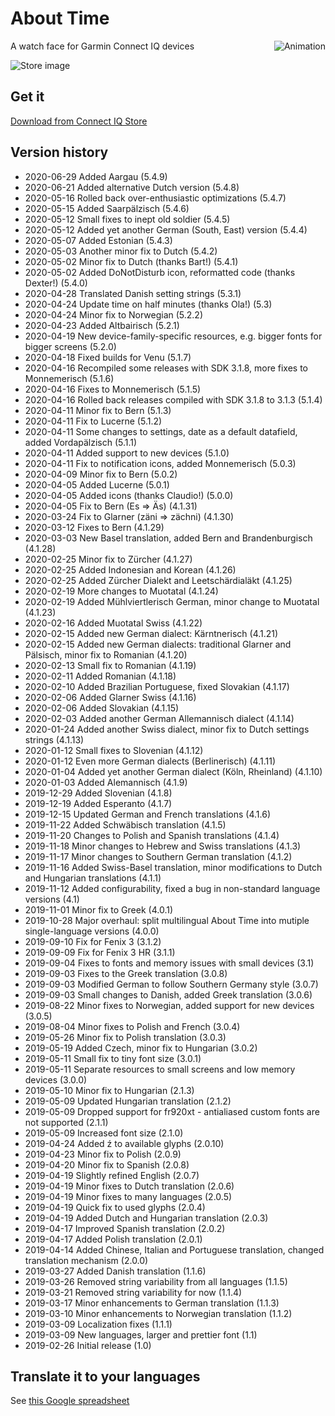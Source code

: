 # About Time
<img src="store/anim.gif?raw=true" align="right" alt="Animation" />

A watch face for Garmin Connect IQ devices

![Store image](store/AboutTime.png?raw=true "Preview")

## Get it
[Download from Connect IQ Store](https://samuelmr.github.io/garmin-abouttime/#storenav)

## Version history

- 2020-06-29	Added Aargau (5.4.9)
- 2020-06-21	Added alternative Dutch version (5.4.8)
- 2020-05-16	Rolled back over-enthusiastic optimizations (5.4.7)
- 2020-05-15	Added Saarpälzisch (5.4.6)
- 2020-05-12	Small fixes to inept old soldier (5.4.5)
- 2020-05-12	Added yet another German (South, East) version (5.4.4)
- 2020-05-07	Added Estonian (5.4.3)
- 2020-05-03	Another minor fix to Dutch (5.4.2)
- 2020-05-02	Minor fix to Dutch (thanks Bart!) (5.4.1)
- 2020-05-02	Added DoNotDisturb icon, reformatted code (thanks Dexter!) (5.4.0)
- 2020-04-28	Translated Danish setting strings (5.3.1)
- 2020-04-24	Update time on half minutes (thanks Ola!) (5.3)
- 2020-04-24	Minor fix to Norwegian (5.2.2)
- 2020-04-23	Added Altbairisch (5.2.1)
- 2020-04-19	New device-family-specific resources, e.g. bigger fonts for bigger screens (5.2.0)
- 2020-04-18	Fixed builds for Venu (5.1.7)
- 2020-04-16	Recompiled some releases with SDK 3.1.8, more fixes to Monnemerisch (5.1.6)
- 2020-04-16	Fixes to Monnemerisch (5.1.5)
- 2020-04-16	Rolled back releases compiled with SDK 3.1.8 to 3.1.3 (5.1.4)
- 2020-04-11	Minor fix to Bern (5.1.3)
- 2020-04-11	Fix to Lucerne (5.1.2)
- 2020-04-11	Some changes to settings, date as a default datafield, added Vordapälzisch (5.1.1)
- 2020-04-11	Added support to new devices (5.1.0)
- 2020-04-11	Fix to notification icons, added Monnemerisch (5.0.3)
- 2020-04-09	Minor fix to Bern (5.0.2)
- 2020-04-05	Added Lucerne (5.0.1)
- 2020-04-05	Added icons (thanks Claudio!) (5.0.0)
- 2020-04-05	Fix to Bern (Es => Äs) (4.1.31)
- 2020-03-24	Fix to Glarner (zäni => zächni) (4.1.30)
- 2020-03-12	Fixes to Bern (4.1.29)
- 2020-03-03	New Basel translation, added Bern and Brandenburgisch (4.1.28)
- 2020-02-25	Minor fix to Zürcher (4.1.27)
- 2020-02-25	Added Indonesian and Korean (4.1.26)
- 2020-02-25	Added Zürcher Dialekt and Leetschärdialäkt (4.1.25)
- 2020-02-19	More changes to Muotatal (4.1.24)
- 2020-02-19	Added Mühlviertlerisch German, minor change to Muotatal (4.1.23)
- 2020-02-16	Added Muotatal Swiss (4.1.22)
- 2020-02-15	Added new German dialect: Kärntnerisch (4.1.21)
- 2020-02-15	Added new German dialects: traditional Glarner and Pälsisch, minor fix to Romanian (4.1.20)
- 2020-02-13	Small fix to Romanian (4.1.19)
- 2020-02-11	Added Romanian (4.1.18)
- 2020-02-10	Added Brazilian Portuguese, fixed Slovakian (4.1.17)
- 2020-02-06	Added Glarner Swiss (4.1.16)
- 2020-02-06	Added Slovakian (4.1.15)
- 2020-02-03	Added another German Allemannisch dialect (4.1.14)
- 2020-01-24	Added another Swiss dialect, minor fix to Dutch settings strings (4.1.13)
- 2020-01-12	Small fixes to Slovenian (4.1.12)
- 2020-01-12	Even more German dialects (Berlinerisch) (4.1.11)
- 2020-01-04	Added yet another German dialect (Köln, Rheinland) (4.1.10)
- 2020-01-03	Added Alemannisch (4.1.9)
- 2019-12-29	Added Slovenian (4.1.8)
- 2019-12-19	Added Esperanto (4.1.7)
- 2019-12-15	Updated German and French translations (4.1.6)
- 2019-11-22	Added Schwäbisch translation (4.1.5)
- 2019-11-20	Changes to Polish and Spanish translations (4.1.4)
- 2019-11-18	Minor changes to Hebrew and Swiss translations (4.1.3)
- 2019-11-17	Minor changes to Southern German translation (4.1.2)
- 2019-11-16	Added Swiss-Basel translation, minor modifications to Dutch and Hungarian translations (4.1.1)
- 2019-11-12	Added configurability, fixed a bug in non-standard language versions (4.1)
- 2019-11-01	Minor fix to Greek (4.0.1)
- 2019-10-28	Major overhaul: split multilingual About Time into mutiple single-language versions (4.0.0)
- 2019-09-10  Fix for Fenix 3 (3.1.2)
- 2019-09-09  Fix for Fenix 3 HR (3.1.1)
- 2019-09-04  Fixes to fonts and memory issues with small devices (3.1)
- 2019-09-03  Fixes to the Greek translation (3.0.8)
- 2019-09-03  Modified German to follow Southern Germany style (3.0.7)
- 2019-09-03  Small changes to Danish, added Greek translation (3.0.6)
- 2019-08-22  Minor fixes to Norwegian, added support for new devices (3.0.5)
- 2019-08-04  Minor fixes to Polish and French (3.0.4)
- 2019-05-26  Minor fix to Polish translation (3.0.3)
- 2019-05-19  Added Czech, minor fix to Hungarian (3.0.2)
- 2019-05-11  Small fix to tiny font size (3.0.1)
- 2019-05-11  Separate resources to small screens and low memory devices (3.0.0)
- 2019-05-10  Minor fix to Hungarian (2.1.3)
- 2019-05-09  Updated Hungarian translation (2.1.2)
- 2019-05-09  Dropped support for fr920xt - antialiased custom fonts are not supported (2.1.1)
- 2019-05-09  Increased font size (2.1.0)
- 2019-04-24  Added ź to available glyphs (2.0.10)
- 2019-04-23  Minor fix to Polish (2.0.9)
- 2019-04-20  Minor fix to Spanish (2.0.8)
- 2019-04-19  Slightly refined English (2.0.7)
- 2019-04-19  Minor fixes to Dutch translation (2.0.6)
- 2019-04-19  Minor fixes to many languages (2.0.5)
- 2019-04-19  Quick fix to used glyphs (2.0.4)
- 2019-04-19  Added Dutch and Hungarian translation (2.0.3)
- 2019-04-17  Improved Spanish translation (2.0.2)
- 2019-04-17  Added Polish translation (2.0.1)
- 2019-04-14  Added Chinese, Italian and Portuguese translation, changed translation mechanism (2.0.0)
- 2019-03-27  Added Danish translation (1.1.6)
- 2019-03-26  Removed string variability from all languages (1.1.5)
- 2019-03-21  Removed string variability for now (1.1.4)
- 2019-03-17  Minor enhancements to German translation (1.1.3)
- 2019-03-10  Minor enhancements to Norwegian translation (1.1.2)
- 2019-03-09  Localization fixes (1.1.1)
- 2019-03-09  New languages, larger and prettier font (1.1)
- 2019-02-26  Initial release (1.0)

## Translate it to your languages
See [this Google spreadsheet](https://docs.google.com/spreadsheets/d/1bbJwAqKmjQ0ft2WymPCyD2eO-7Qqde6p5bW6bEIMPWY/)
